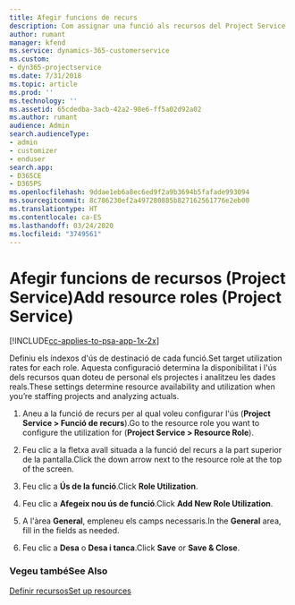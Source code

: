 ```yaml
---
title: Afegir funcions de recurs
description: Com assignar una funció als recursos del Project Service
author: rumant
manager: kfend
ms.service: dynamics-365-customerservice
ms.custom:
- dyn365-projectservice
ms.date: 7/31/2018
ms.topic: article
ms.prod: ''
ms.technology: ''
ms.assetid: 65cdedba-3acb-42a2-98e6-ff5a02d92a02
ms.author: rumant
audience: Admin
search.audienceType:
- admin
- customizer
- enduser
search.app:
- D365CE
- D365PS
ms.openlocfilehash: 9ddae1eb6a8ec6ed9f2a9b3694b5fafade993094
ms.sourcegitcommit: 8c786230ef2a497280885b827162561776e2eb00
ms.translationtype: HT
ms.contentlocale: ca-ES
ms.lasthandoff: 03/24/2020
ms.locfileid: "3749561"
---
```

# <a name="add-resource-roles-project-service"></a><span data-ttu-id="aeff0-103">Afegir funcions de recursos (Project Service)</span><span class="sxs-lookup"><span data-stu-id="aeff0-103">Add resource roles (Project Service)</span></span>

[!INCLUDE[cc-applies-to-psa-app-1x-2x](../includes/cc-applies-to-psa-app-1x-2x.md)]

<span data-ttu-id="aeff0-104">Definiu els índexos d'ús de destinació de cada funció.</span><span class="sxs-lookup"><span data-stu-id="aeff0-104">Set target utilization rates for each role.</span></span> <span data-ttu-id="aeff0-105">Aquesta configuració determina la disponibilitat i l'ús dels recursos quan doteu de personal els projectes i analitzeu les dades reals.</span><span class="sxs-lookup"><span data-stu-id="aeff0-105">These settings determine resource availability and utilization when you’re staffing projects and analyzing actuals.</span></span>  
  
1.  <span data-ttu-id="aeff0-106">Aneu a la funció de recurs per al qual voleu configurar l'ús (**Project Service > Funció de recurs**).</span><span class="sxs-lookup"><span data-stu-id="aeff0-106">Go to the resource role you want to configure the utilization for (**Project Service > Resource Role**).</span></span>  
  
2.  <span data-ttu-id="aeff0-107">Feu clic a la fletxa avall situada a la funció del recurs a la part superior de la pantalla.</span><span class="sxs-lookup"><span data-stu-id="aeff0-107">Click the down arrow next to the resource role at the top of the screen.</span></span>  
  
3.  <span data-ttu-id="aeff0-108">Feu clic a **Ús de la funció**.</span><span class="sxs-lookup"><span data-stu-id="aeff0-108">Click **Role Utilization**.</span></span>  
  
4.  <span data-ttu-id="aeff0-109">Feu clic a **Afegeix nou ús de funció**.</span><span class="sxs-lookup"><span data-stu-id="aeff0-109">Click **Add New Role Utilization**.</span></span>  
  
5.  <span data-ttu-id="aeff0-110">A l'àrea **General**, empleneu els camps necessaris.</span><span class="sxs-lookup"><span data-stu-id="aeff0-110">In the **General** area, fill in the fields as needed.</span></span>  
  
6.  <span data-ttu-id="aeff0-111">Feu clic a **Desa** o **Desa i tanca**.</span><span class="sxs-lookup"><span data-stu-id="aeff0-111">Click **Save** or **Save & Close**.</span></span>  
  
### <a name="see-also"></a><span data-ttu-id="aeff0-112">Vegeu també</span><span class="sxs-lookup"><span data-stu-id="aeff0-112">See Also</span></span>  
 [<span data-ttu-id="aeff0-113">Definir recursos</span><span class="sxs-lookup"><span data-stu-id="aeff0-113">Set up resources</span></span>](../project-service/set-up-resources.md)
